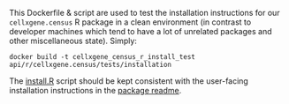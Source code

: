 This Dockerfile & script are used to test the installation instructions for our `cellxgene.census` R package in a clean environment (in contrast to developer machines which tend to have a lot of unrelated packages and other miscellaneous state). Simply:

```
docker build -t cellxgene_census_r_install_test api/r/cellxgene.census/tests/installation
```

The [install.R](install.R) script should be kept consistent with the user-facing installation instructions in the [package readme](../../README.md).
